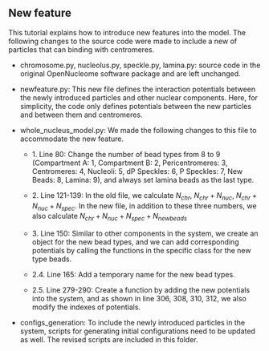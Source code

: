 ## New feature

This tutorial explains how to introduce new features into the model. The following changes to the source code were made to include a new of particles that can binding with centromeres. 

- chromosome.py, nucleolus.py, speckle.py, lamina.py: source code in the original OpenNucleome software package and are left unchanged.

- newfeature.py: This new file defines the interaction potentials between the newly introduced particles and other nuclear components. Here, for simplicity, the code only defines potentials between the new particles and between them and centromeres.

- whole_nucleus_model.py: We made the following changes to this file to accommodate the new feature. 
  
    * 1\. Line 80: Change the number of bead types from 8 to 9 (Compartment A: 1, Compartment B: 2, Pericentromeres: 3, Centromeres: 4, Nucleoli: 5, dP Speckles: 6, P Speckles: 7, New Beads: 8, Lamina: 9), and always set lamina beads as the last type.

    * 2\. Line 121-139: In the old file, we calculate $N_{chr}$, $N_{chr}+N_{nuc}$, $N_{chr}+N_{nuc}+N_{spec}$. In the new file, in addition to these three numbers, we also calculate $N_{chr}+N_{nuc}+N_{spec}+N_{newbeads}$

    * 3\. Line 150: Similar to other components in the system, we create an object for the new bead types, and we can add corresponding potentials by calling the functions in the specific class for the new type beads.

    * 2.4\. Line 165: Add a temporary name for the new bead types.

    * 2.5\. Line 279-290: Create a function by adding the new potentials into the system, and as shown in line 306, 308, 310, 312, we also modify the indexes of potentials.

- configs_generation: To include the newly introduced particles in the system, scripts for generating initial configurations need to be updated as well. The revised scripts are included in this folder. 
